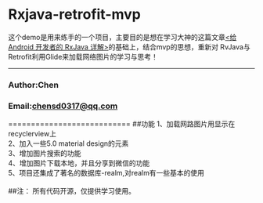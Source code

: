 Rxjava-retrofit-mvp
===========================
这个demo是用来练手的一个项目，主要目的是想在学习大神的这篇文章[<给 Android 开发者的 RxJava 详解>](http://gank.io/post/560e15be2dca930e00da1083#toc_1"悬停显示")的基础上，结合mvp的思想，重新对
RvJava与Retrofit利用Glide来加载网络图片的学习与思考！
****
###                        Author:Chen
###                    Email:chensd0317@qq.com
===========================
##功能
1、加载网路图片用显示在recyclerview上<br>
2、加入一些5.0 material design的元素<br>
3、增加图片搜索的功能<br>
4、增加图片下载本地，并且分享到微信的功能<br>
5、项目还集成了著名的数据库-realm,对realm有一些基本的使用<br>
<br>
##注：
所有代码开源，仅提供学习使用。

